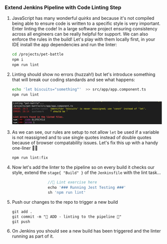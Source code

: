 ### Extend Jenkins Pipeline with Code Linting Step

1. JavaScript has many wonderful _quirks_ and because it's not compiled being able to ensure code is written to a specific style is very important. Enter linting the code! In a large software project ensuring consistency across all engineers can be really helpful for support. We can also enforce the rules in the build! Let's play with them locally first, in your IDE install the app dependencies and run the linter:

    ```bash
    cd /projects/pet-battle
    npm i
    npm run lint
    ```

2. Linting should show no errors (huzzah!) but let's introduce something that will break our coding standards and see what happens:

    ```bash
    echo 'let biscuits="something"'  >> src/app/app.component.ts 
    npm run lint
    ```

    ![lint-err](./images/lint-err.png)

3. As we can see, our rules are setup to not allow `let` be used if a variable is not reassigned and to use single quotes instead of double quotes because of browser compatability issues. Let's fix this up with a handy one-liner 💪🔥

    ```bash
    npm run lint:fix
    ```

4. Now let's add the linter to the pipeline so on every build it checks our style, extend the `stage{ "Build" }` of the `Jenkinsfile` with the lint task...

    ```groovy
                    //💅 Lint exercise here
                    echo '### Running Jest Testing ###'
                    sh 'npm run lint'
    ```

5. Push our changes to the repo to trigger a new build

    ```
    git add .
    git commit -m "💅 ADD - linting to the pipeline 💅"
    git push
    ```

6. On Jenkins you should see a new build has been triggered and the linter running as part of it.

